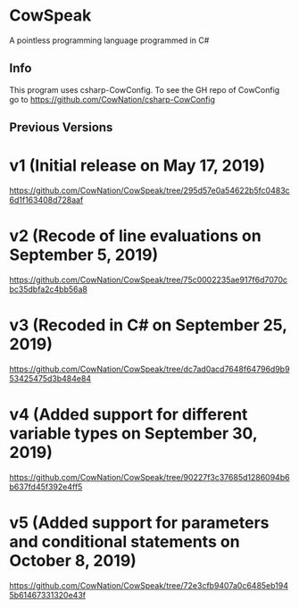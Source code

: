 # CowSpeak
A pointless programming language programmed in C#
## Info
This program uses csharp-CowConfig. To see the GH repo of CowConfig go to https://github.com/CowNation/csharp-CowConfig
## Previous Versions
# v1 (Initial release on May 17, 2019)
https://github.com/CowNation/CowSpeak/tree/295d57e0a54622b5fc0483c6d1f163408d728aaf
# v2 (Recode of line evaluations on September 5, 2019)
https://github.com/CowNation/CowSpeak/tree/75c0002235ae917f6d7070cbc35dbfa2c4bb56a8
# v3 (Recoded in C# on September 25, 2019)
https://github.com/CowNation/CowSpeak/tree/dc7ad0acd7648f64796d9b953425475d3b484e84
# v4 (Added support for different variable types on September 30, 2019)
https://github.com/CowNation/CowSpeak/tree/90227f3c37685d1286094b6b637fd45f392e4ff5
# v5 (Added support for parameters and conditional statements on October 8, 2019)
https://github.com/CowNation/CowSpeak/tree/72e3cfb9407a0c6485eb1945b61467331320e43f
